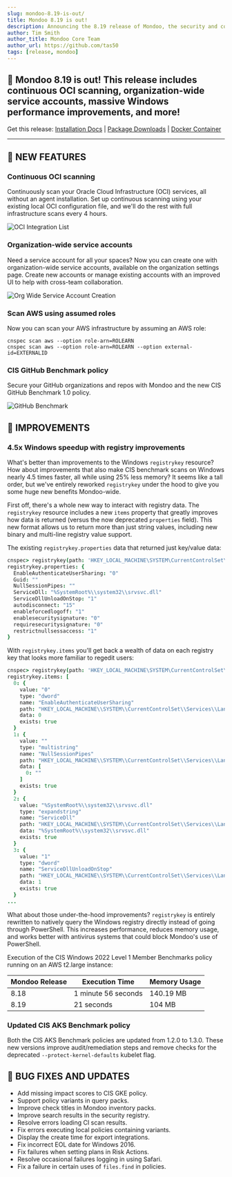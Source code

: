```yaml
---
slug: mondoo-8.19-is-out/
title: Mondoo 8.19 is out!
description: Announcing the 8.19 release of Mondoo, the security and compliance platform that prioritizes risks that matter most in your infrastructure.
author: Tim Smith
author_title: Mondoo Core Team
author_url: https://github.com/tas50
tags: [release, mondoo]
---
```


## 🥳 Mondoo 8.19 is out! This release includes continuous OCI scanning, organization-wide service accounts, massive Windows performance improvements, and more!

Get this release: [Installation Docs](/cnspec/) | [Package Downloads](https://releases.mondoo.com/cnspec/) | [Docker Container](https://hub.docker.com/r/mondoo/cnspec)

---

## 🎉 NEW FEATURES

### Continuous OCI scanning

Continuously scan your Oracle Cloud Infrastructure (OCI) services, all without an agent installation. Set up continuous scanning using your existing local OCI configuration file, and we'll do the rest with full infrastructure scans every 4 hours.

![OCI Integration List](/img/releases/2023-07-18-mondoo-8.19-is-out/oci_list.png)

### Organization-wide service accounts

Need a service account for all your spaces? Now you can create one with organization-wide service accounts, available on the organization settings page. Create new accounts or manage existing accounts with an improved UI to help with cross-team collaboration.

![Org Wide Service Account Creation](/img/releases/2023-07-18-mondoo-8.19-is-out/service_account.png)

### Scan AWS using assumed roles

Now you can scan your AWS infrastructure by assuming an AWS role:

```shell
cnspec scan aws --option role-arn=ROLEARN
cnspec scan aws --option role-arn=ROLEARN --option external-id=EXTERNALID
```

### CIS GitHub Benchmark policy

Secure your GitHub organizations and repos with Mondoo and the new CIS GitHub Benchmark 1.0 policy.

![GitHub Benchmark](/img/releases/2023-07-18-mondoo-8.19-is-out/github_benchmark.png)

## 🧹 IMPROVEMENTS

### 4.5x Windows speedup with registry improvements

What's better than improvements to the Windows `registrykey` resource? How about improvements that also make CIS benchmark scans on Windows nearly 4.5 times faster, all while using 25% less memory? It seems like a tall order, but we've entirely reworked `registrykey` under the hood to give you some huge new benefits Mondoo-wide.

First off, there's a whole new way to interact with registry data. The `registrykey` resource includes a new `items` property that greatly improves how data is returned (versus the now deprecated `properties` field). This new format allows us to return more than just string values, including new binary and multi-line registry value support.

The existing `registrykey.properties` data that returned just key/value data:

```coffeescript
cnspec> registrykey(path: 'HKEY_LOCAL_MACHINE\SYSTEM\CurrentControlSet\Services\LanManServer\Parameters').properties
registrykey.properties: {
  EnableAuthenticateUserSharing: "0"
  Guid: ""
  NullSessionPipes: ""
  ServiceDll: "%SystemRoot%\\system32\\srvsvc.dll"
  ServiceDllUnloadOnStop: "1"
  autodisconnect: "15"
  enableforcedlogoff: "1"
  enablesecuritysignature: "0"
  requiresecuritysignature: "0"
  restrictnullsessaccess: "1"
}
```

With `registrykey.items` you'll get back a wealth of data on each registry key that looks more familiar to regedit users:

```coffeescript
cnspec> registrykey(path: 'HKEY_LOCAL_MACHINE\SYSTEM\CurrentControlSet\Services\LanManServer\Parameters').items { * }
registrykey.items: [
  0: {
    value: "0"
    type: "dword"
    name: "EnableAuthenticateUserSharing"
    path: "HKEY_LOCAL_MACHINE\\SYSTEM\\CurrentControlSet\\Services\\LanManServer\\Parameters"
    data: 0
    exists: true
  }
  1: {
    value: ""
    type: "multistring"
    name: "NullSessionPipes"
    path: "HKEY_LOCAL_MACHINE\\SYSTEM\\CurrentControlSet\\Services\\LanManServer\\Parameters"
    data: [
      0: ""
    ]
    exists: true
  }
  2: {
    value: "%SystemRoot%\\system32\\srvsvc.dll"
    type: "expandstring"
    name: "ServiceDll"
    path: "HKEY_LOCAL_MACHINE\\SYSTEM\\CurrentControlSet\\Services\\LanManServer\\Parameters"
    data: "%SystemRoot%\\system32\\srvsvc.dll"
    exists: true
  }
  3: {
    value: "1"
    type: "dword"
    name: "ServiceDllUnloadOnStop"
    path: "HKEY_LOCAL_MACHINE\\SYSTEM\\CurrentControlSet\\Services\\LanManServer\\Parameters"
    data: 1
    exists: true
  }
...
```

What about those under-the-hood improvements? `registrykey` is entirely rewritten to natively query the Windows registry directly instead of going through PowerShell. This increases performance, reduces memory usage, and works better with antivirus systems that could block Mondoo's use of PowerShell.

Execution of the CIS Windows 2022 Level 1 Member Benchmarks policy running on an AWS t2.large instance:

| Mondoo Release | Execution Time      | Memory Usage |
| -------------- | ------------------- | ------------ |
| 8.18           | 1 minute 56 seconds | 140.19 MB    |
| 8.19           | 21 seconds          | 104 MB       |

### Updated CIS AKS Benchmark policy

Both the CIS AKS Benchmark policies are updated from 1.2.0 to 1.3.0. These new versions improve audit/remediation steps and remove checks for the deprecated `--protect-kernel-defaults` kubelet flag.

## 🐛 BUG FIXES AND UPDATES

- Add missing impact scores to CIS GKE policy.
- Support policy variants in query packs.
- Improve check titles in Mondoo inventory packs.
- Improve search results in the security registry.
- Resolve errors loading CI scan results.
- Fix errors executing local policies containing variants.
- Display the create time for export integrations.
- Fix incorrect EOL date for Windows 2016.
- Fix failures when setting plans in Risk Actions.
- Resolve occasional failures logging in using Safari.
- Fix a failure in certain uses of `files.find` in policies.
